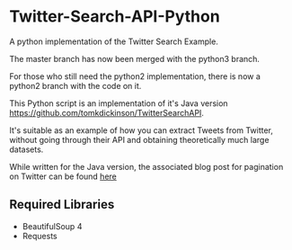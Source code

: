 # Twitter-Search-API-Python
A python implementation of the Twitter Search Example.

The master branch has now been merged with the python3 branch.

For those who still need the python2 implementation, there is now a python2 branch with the code on it.

This Python script is an implementation of it's Java version https://github.com/tomkdickinson/TwitterSearchAPI.

It's suitable as an example of how you can extract Tweets from Twitter, without going through their API and obtaining
theoretically much large datasets.

While written for the Java version, the associated blog post for pagination on Twitter can be found
[here](http://tomkdickinson.co.uk/2015/08/scraping-tweets-directly-from-twitters-search-update/)

## Required Libraries
* BeautifulSoup 4
* Requests